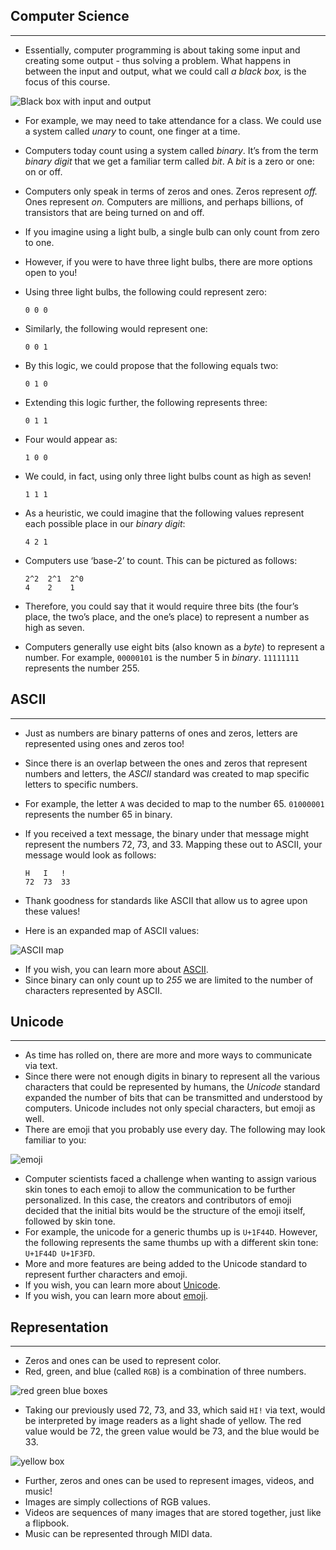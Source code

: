 ## Computer Science
---
*   Essentially, computer programming is about taking some input and creating some output - thus solving a problem. What happens in between the input and output, what we could call _a black box,_ is the focus of this course.

![Black box with input and output](cs50Week0Slide38.png "Black box with input and output")

*   For example, we may need to take attendance for a class. We could use a system called _unary_ to count, one finger at a time.
*   Computers today count using a system called _binary_. It’s from the term _binary digit_ that we get a familiar term called _bit_. A _bit_ is a zero or one: on or off.
*   Computers only speak in terms of zeros and ones. Zeros represent _off._ Ones represent _on._ Computers are millions, and perhaps billions, of transistors that are being turned on and off.
*   If you imagine using a light bulb, a single bulb can only count from zero to one.
*   However, if you were to have three light bulbs, there are more options open to you!
*   Using three light bulbs, the following could represent zero:
    
        0 0 0
    
*   Similarly, the following would represent one:
    
        0 0 1
    
*   By this logic, we could propose that the following equals two:
    
        0 1 0
    
*   Extending this logic further, the following represents three:
    
        0 1 1
    
*   Four would appear as:
    
        1 0 0
    
*   We could, in fact, using only three light bulbs count as high as seven!
    
        1 1 1
    
*   As a heuristic, we could imagine that the following values represent each possible place in our _binary digit_:
    
        4 2 1
    
*   Computers use ‘base-2’ to count. This can be pictured as follows:
    
        2^2  2^1  2^0
        4    2    1
    
*   Therefore, you could say that it would require three bits (the four’s place, the two’s place, and the one’s place) to represent a number as high as seven.
*   Computers generally use eight bits (also known as a _byte_) to represent a number. For example, `00000101` is the number 5 in _binary_. `11111111` represents the number 255.

## ASCII
---
*   Just as numbers are binary patterns of ones and zeros, letters are represented using ones and zeros too!
*   Since there is an overlap between the ones and zeros that represent numbers and letters, the _ASCII_ standard was created to map specific letters to specific numbers.
*   For example, the letter `A` was decided to map to the number 65. `01000001` represents the number 65 in binary.
*   If you received a text message, the binary under that message might represent the numbers 72, 73, and 33. Mapping these out to ASCII, your message would look as follows:
    
        H   I   !
        72  73  33
    
*   Thank goodness for standards like ASCII that allow us to agree upon these values!
*   Here is an expanded map of ASCII values:

![ASCII map](cs50Week0Slide93.png "ASCII map")

*   If you wish, you can learn more about [ASCII](https://en.wikipedia.org/wiki/ASCII).
*   Since binary can only count up to _255_ we are limited to the number of characters represented by ASCII.

## Unicode
---
*   As time has rolled on, there are more and more ways to communicate via text.
*   Since there were not enough digits in binary to represent all the various characters that could be represented by humans, the _Unicode_ standard expanded the number of bits that can be transmitted and understood by computers. Unicode includes not only special characters, but emoji as well.
*   There are emoji that you probably use every day. The following may look familiar to you:

![emoji](cs50Week0Slide103.png "emoji")

*   Computer scientists faced a challenge when wanting to assign various skin tones to each emoji to allow the communication to be further personalized. In this case, the creators and contributors of emoji decided that the initial bits would be the structure of the emoji itself, followed by skin tone.
*   For example, the unicode for a generic thumbs up is `U+1F44D`. However, the following represents the same thumbs up with a different skin tone: `U+1F44D U+1F3FD`.
*   More and more features are being added to the Unicode standard to represent further characters and emoji.
*   If you wish, you can learn more about [Unicode](https://en.wikipedia.org/wiki/Unicode).
*   If you wish, you can learn more about [emoji](https://en.wikipedia.org/wiki/Emoji).

## Representation
---
*   Zeros and ones can be used to represent color.
*   Red, green, and blue (called `RGB`) is a combination of three numbers.

![red green blue boxes](cs50Week0Slide118.png "red green blue boxes")

*   Taking our previously used 72, 73, and 33, which said `HI!` via text, would be interpreted by image readers as a light shade of yellow. The red value would be 72, the green value would be 73, and the blue would be 33.

![yellow box](cs50Week0Slide120.png "yellow box")

*   Further, zeros and ones can be used to represent images, videos, and music!
*   Images are simply collections of RGB values.
*   Videos are sequences of many images that are stored together, just like a flipbook.
*   Music can be represented through MIDI data.